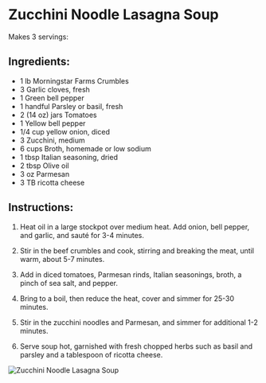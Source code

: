 # Zucchini Noodle Lasagna Soup
Makes 3 servings:

## Ingredients:
* 1 lb Morningstar Farms Crumbles
* 3 Garlic cloves, fresh
* 1 Green bell pepper
* 1 handful Parsley or basil, fresh
* 2 (14 oz) jars Tomatoes
* 1 Yellow bell pepper
* 1/4 cup yellow onion, diced
* 3 Zucchini, medium
* 6 cups Broth, homemade or low sodium
* 1 tbsp Italian seasoning, dried
* 2 tbsp Olive oil
* 3 oz Parmesan
* 3 TB ricotta cheese

## Instructions:
1. Heat oil in a large stockpot over medium heat. Add onion, bell pepper, and garlic, and sauté for 3-4 minutes.

1. Stir in the beef crumbles and cook, stirring and breaking the meat, until warm, about 5-7 minutes.

1. Add in diced tomatoes, Parmesan rinds, Italian seasonings, broth, a pinch of sea salt, and pepper.

1. Bring to a boil, then reduce the heat, cover and simmer for 25-30 minutes.

1. Stir in the zucchini noodles and Parmesan, and simmer for additional 1-2 minutes.

1. Serve soup hot, garnished with fresh chopped herbs such as basil and parsley and a tablespoon of ricotta cheese.

![Zucchini Noodle Lasagna Soup](images/Zucchini%20Noodle%20Lasagna%20Soup.png)

